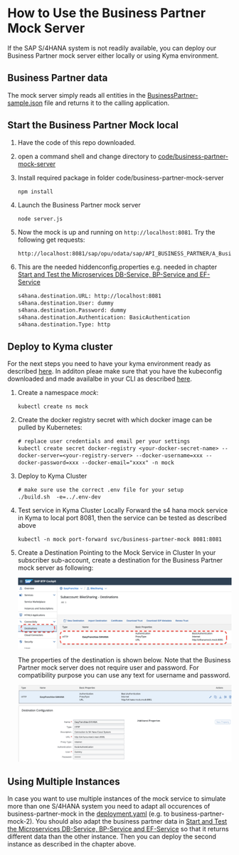 # How to Use the Business Partner Mock Server

If the SAP S/4HANA system is not readily available, you can deploy our Business Partner mock server either locally or using Kyma environment.

## Business Partner data

The mock server simply reads all entities in the [BusinessPartner-sample.json](../code/busines-partner-mock-server/BusinessPartner-sample.json) file and returns it to the calling application.

## Start the Business Partner Mock local

1. Have the code of this repo downloaded.
1. open a command shell and change directory to [code/business-partner-mock-server](/code/business-partner-mock-server/)
1. Install required package in folder code/business-partner-mock-server

   ```shell
   npm install
   ```

1. Launch the Business Partner mock server

   ```shell
   node server.js
   ```

1. Now the mock is up and running on ``http://localhost:8081``. Try the following get requests:

   ``` html
   http://localhost:8081/sap/opu/odata/sap/API_BUSINESS_PARTNER/A_BusinessPartner?$expand=to_BusinessPartnerAddress/to_EmailAddress&$format=json
   ```

1. This are the needed hiddenconfig.properties e.g. needed in chapter [Start and Test the Microservices DB-Service, BP-Service and EF-Service](/documentation/step-by-step-guide/run-app-locally/start-and-test-microservices/README.md)

   ```properties
   s4hana.destination.URL: http://localhost:8081
   s4hana.destination.User: dummy
   s4hana.destination.Password: dummy
   s4hana.destination.Authentication: BasicAuthentication
   s4hana.destination.Type: http
   ```

## Deploy to Kyma cluster
For the next steps you need to have your kyma environment ready as described [here](../../step-by-step-guide/preparation/setup-btp-environment/readme.md). In additon pleae make sure that you have the kubeconfig downloaded and made availalbe in your CLI as described [here](../../step-by-step-guide/run-app-in-kyma/common-tasks/README.md#get-kubeconfig).

1. Create a namespace _mock_:

   ```shell
   kubectl create ns mock
   ```

1. Create the docker registry secret with which docker image can be pulled by Kubernetes:

   ```shell
   # replace user credentials and email per your settings
   kubectl create secret docker-registry <your-docker-secret-name> --docker-server=<your-registry-server> --docker-username=xxx --docker-password=xxx --docker-email="xxxx" -n mock
   ```

1. Deploy to Kyma Cluster

   ```shell
   # make sure use the correct .env file for your setup
   ./build.sh  -e=../.env-dev
   ```

1. Test service in Kyma Cluster Locally
   Forward the s4 hana mock service in Kyma to local port 8081, then the service can be tested as described above

   ```shell
   kubectl -n mock port-forward svc/business-partner-mock 8081:8081
   ```

1. Create a Destination Pointing to the Mock Service in Cluster
   In your subscriber sub-account, create a destination for the Business Partner mock server as following:

   ![Destination](images/BPMock-Destination.png)

   The properties of the destination is shown below. Note that the Business Partner mock server does not require user and password. For compatibility purpose you can use any text for username and password.

   ![Destination Properties](images/BPMock-Destination_Properties.png)

## Using Multiple Instances

In case you want to use multiple instances of the mock service to simulate more than one S/4HANA system you need to adapt all occurences of business-partner-mock in the [deployment.yaml](../code/busines-partner-mock-server/k8s/deployment.yaml) (e.g. to business-partner-mock-2). You should also adapt the business partner data in [Start and Test the Microservices DB-Service, BP-Service and EF-Service](/documentation/step-by-step-guide/run-app-locally/start-and-test-microservices/README.md) so that it returns different data than the other instance. Then you can deploy the second instance as described in the chapter above.
